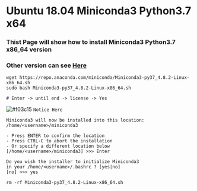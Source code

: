 # Ubuntu 18.04 Miniconda3 Python3.7 x64

### Thist Page will show how to install Miniconda3 Python3.7 x86_64 version
### Other version can see [Here](https://repo.anaconda.com/miniconda/)
    wget https://repo.anaconda.com/miniconda/Miniconda3-py37_4.8.2-Linux-x86_64.sh
    sudo bash Miniconda3-py37_4.8.2-Linux-x86_64.sh

    # Enter -> until end -> license -> Yes
![#f03c15](https://placehold.it/15/f03c15/000000?text=+) `Notice Here`

    Miniconda3 will now be installed into this location:
    /home/<username>/miniconda3

    - Press ENTER to confirm the location
    - Press CTRL-C to abort the installation
    - Or specify a different location below
    [/home/<username>/miniconda3] >>> Enter

    Do you wish the installer to initialize Miniconda3
    in your /home/<username>/.bashrc ? [yes|no]
    [no] >>> yes

    rm -rf Miniconda3-py37_4.8.2-Linux-x86_64.sh